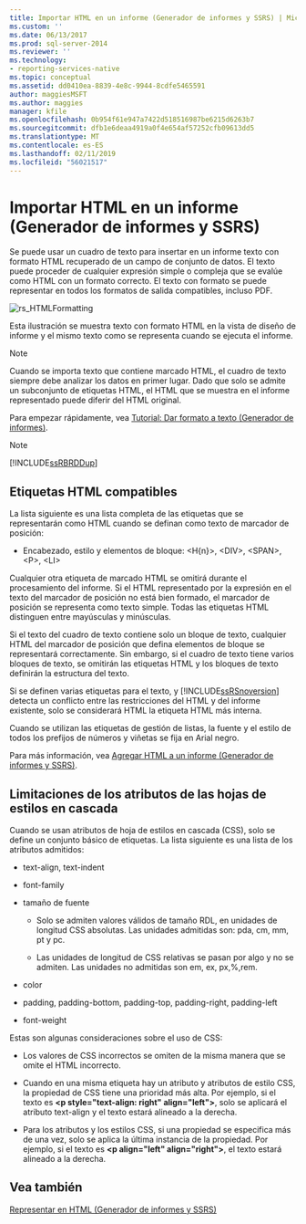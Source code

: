 ```yaml
---
title: Importar HTML en un informe (Generador de informes y SSRS) | Microsoft Docs
ms.custom: ''
ms.date: 06/13/2017
ms.prod: sql-server-2014
ms.reviewer: ''
ms.technology:
- reporting-services-native
ms.topic: conceptual
ms.assetid: dd0410ea-8839-4e8c-9944-8cdfe5465591
author: maggiesMSFT
ms.author: maggies
manager: kfile
ms.openlocfilehash: 0b954f61e947a7422d518516987be6215d6263b7
ms.sourcegitcommit: dfb1e6deaa4919a0f4e654af57252cfb09613dd5
ms.translationtype: MT
ms.contentlocale: es-ES
ms.lasthandoff: 02/11/2019
ms.locfileid: "56021517"
---
```

# <a name="importing-html-into-a-report-report-builder-and-ssrs"></a>Importar HTML en un informe (Generador de informes y SSRS)
  Se puede usar un cuadro de texto para insertar en un informe texto con formato HTML recuperado de un campo de conjunto de datos. El texto puede proceder de cualquier expresión simple o compleja que se evalúe como HTML con un formato correcto. El texto con formato se puede representar en todos los formatos de salida compatibles, incluso PDF.  
  
 ![rs_HTMLFormatting](../media/rs-htmlformatting.gif "rs_HTMLFormatting")  
  
 Esta ilustración se muestra texto con formato HTML en la vista de diseño de informe y el mismo texto como se representa cuando se ejecuta el informe.  
  
> [!NOTE]  
>  Cuando se importa texto que contiene marcado HTML, el cuadro de texto siempre debe analizar los datos en primer lugar. Dado que solo se admite un subconjunto de etiquetas HTML, el HTML que se muestra en el informe representado puede diferir del HTML original.  
  
 Para empezar rápidamente, vea [Tutorial: Dar formato a texto &#40;Generador de informes&#41;](../tutorial-format-text-report-builder.md).  
  
> [!NOTE]  
>  [!INCLUDE[ssRBRDDup](../../includes/ssrbrddup-md.md)]  
  
## <a name="supported-html-tags"></a>Etiquetas HTML compatibles  
 La lista siguiente es una lista completa de las etiquetas que se representarán como HTML cuando se definan como texto de marcador de posición:  
  
-   Encabezado, estilo y elementos de bloque: \<H{n}>, \<DIV>, \<SPAN>,\<P>, \<LI>  
  
 Cualquier otra etiqueta de marcado HTML se omitirá durante el procesamiento del informe. Si el HTML representado por la expresión en el texto del marcador de posición no está bien formado, el marcador de posición se representa como texto simple. Todas las etiquetas HTML distinguen entre mayúsculas y minúsculas.  
  
 Si el texto del cuadro de texto contiene solo un bloque de texto, cualquier HTML del marcador de posición que defina elementos de bloque se representará correctamente. Sin embargo, si el cuadro de texto tiene varios bloques de texto, se omitirán las etiquetas HTML y los bloques de texto definirán la estructura del texto.  
  
 Si se definen varias etiquetas para el texto, y [!INCLUDE[ssRSnoversion](../../includes/ssrsnoversion-md.md)] detecta un conflicto entre las restricciones del HTML y del informe existente, solo se considerará HTML la etiqueta HTML más interna.  
  
 Cuando se utilizan las etiquetas de gestión de listas, la fuente y el estilo de todos los prefijos de números y viñetas se fija en Arial negro.  
  
 Para más información, vea [Agregar HTML a un informe &#40;Generador de informes y SSRS&#41;](add-html-into-a-report-report-builder-and-ssrs.md).  
  
## <a name="limitations-of-cascading-style-sheet-attributes"></a>Limitaciones de los atributos de las hojas de estilos en cascada  
 Cuando se usan atributos de hoja de estilos en cascada (CSS), solo se define un conjunto básico de etiquetas. La lista siguiente es una lista de los atributos admitidos:  
  
-   text-align, text-indent  
  
-   font-family  
  
-   tamaño de fuente  
  
    -   Solo se admiten valores válidos de tamaño RDL, en unidades de longitud CSS absolutas. Las unidades admitidas son: pda, cm, mm, pt y pc.  
  
    -   Las unidades de longitud de CSS relativas se pasan por algo y no se admiten. Las unidades no admitidas son em, ex, px,%,rem.  
  
-   color  
  
-   padding, padding-bottom, padding-top, padding-right, padding-left  
  
-   font-weight  
  
 Estas son algunas consideraciones sobre el uso de CSS:  
  
-   Los valores de CSS incorrectos se omiten de la misma manera que se omite el HTML incorrecto.  
  
-   Cuando en una misma etiqueta hay un atributo y atributos de estilo CSS, la propiedad de CSS tiene una prioridad más alta. Por ejemplo, si el texto es **\<p style="text-align: right" align="left">**, solo se aplicará el atributo text-align y el texto estará alineado a la derecha.  
  
-   Para los atributos y los estilos CSS, si una propiedad se especifica más de una vez, solo se aplica la última instancia de la propiedad. Por ejemplo, si el texto es **\<p align="left" align="right">**, el texto estará alineado a la derecha.  
  
## <a name="see-also"></a>Vea también  
 [Representar en HTML &#40;Generador de informes y SSRS&#41;](../report-builder/rendering-to-html-report-builder-and-ssrs.md)  
  
  

